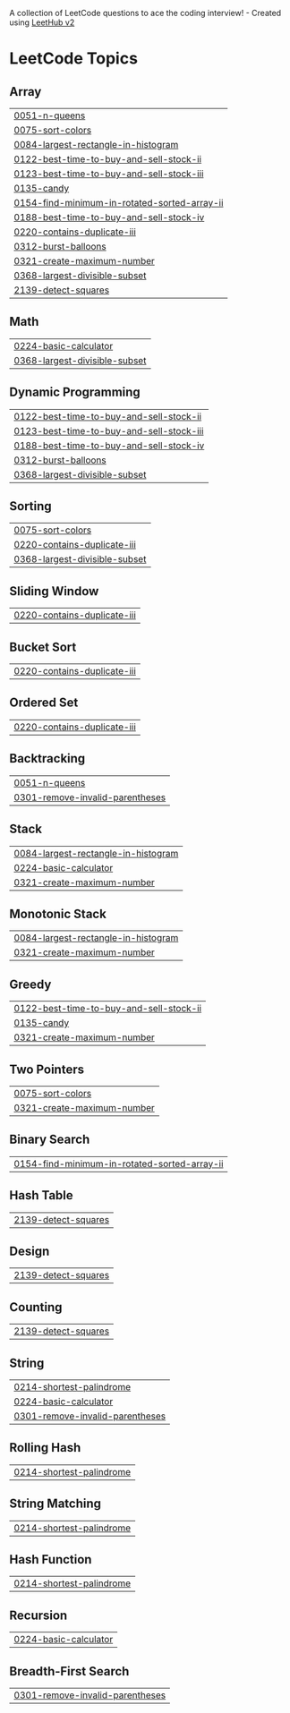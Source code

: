 A collection of LeetCode questions to ace the coding interview! - Created using [LeetHub v2](https://github.com/arunbhardwaj/LeetHub-2.0)
<!---LeetCode Topics Start-->
# LeetCode Topics
## Array
|  |
| ------- |
| [0051-n-queens](https://github.com/vishalkk22csr241/Leetcode-problems/tree/master/0051-n-queens) |
| [0075-sort-colors](https://github.com/vishalkk22csr241/Leetcode-problems/tree/master/0075-sort-colors) |
| [0084-largest-rectangle-in-histogram](https://github.com/vishalkk22csr241/Leetcode-problems/tree/master/0084-largest-rectangle-in-histogram) |
| [0122-best-time-to-buy-and-sell-stock-ii](https://github.com/vishalkk22csr241/Leetcode-problems/tree/master/0122-best-time-to-buy-and-sell-stock-ii) |
| [0123-best-time-to-buy-and-sell-stock-iii](https://github.com/vishalkk22csr241/Leetcode-problems/tree/master/0123-best-time-to-buy-and-sell-stock-iii) |
| [0135-candy](https://github.com/vishalkk22csr241/Leetcode-problems/tree/master/0135-candy) |
| [0154-find-minimum-in-rotated-sorted-array-ii](https://github.com/vishalkk22csr241/Leetcode-problems/tree/master/0154-find-minimum-in-rotated-sorted-array-ii) |
| [0188-best-time-to-buy-and-sell-stock-iv](https://github.com/vishalkk22csr241/Leetcode-problems/tree/master/0188-best-time-to-buy-and-sell-stock-iv) |
| [0220-contains-duplicate-iii](https://github.com/vishalkk22csr241/Leetcode-problems/tree/master/0220-contains-duplicate-iii) |
| [0312-burst-balloons](https://github.com/vishalkk22csr241/Leetcode-problems/tree/master/0312-burst-balloons) |
| [0321-create-maximum-number](https://github.com/vishalkk22csr241/Leetcode-problems/tree/master/0321-create-maximum-number) |
| [0368-largest-divisible-subset](https://github.com/vishalkk22csr241/Leetcode-problems/tree/master/0368-largest-divisible-subset) |
| [2139-detect-squares](https://github.com/vishalkk22csr241/Leetcode-problems/tree/master/2139-detect-squares) |
## Math
|  |
| ------- |
| [0224-basic-calculator](https://github.com/vishalkk22csr241/Leetcode-problems/tree/master/0224-basic-calculator) |
| [0368-largest-divisible-subset](https://github.com/vishalkk22csr241/Leetcode-problems/tree/master/0368-largest-divisible-subset) |
## Dynamic Programming
|  |
| ------- |
| [0122-best-time-to-buy-and-sell-stock-ii](https://github.com/vishalkk22csr241/Leetcode-problems/tree/master/0122-best-time-to-buy-and-sell-stock-ii) |
| [0123-best-time-to-buy-and-sell-stock-iii](https://github.com/vishalkk22csr241/Leetcode-problems/tree/master/0123-best-time-to-buy-and-sell-stock-iii) |
| [0188-best-time-to-buy-and-sell-stock-iv](https://github.com/vishalkk22csr241/Leetcode-problems/tree/master/0188-best-time-to-buy-and-sell-stock-iv) |
| [0312-burst-balloons](https://github.com/vishalkk22csr241/Leetcode-problems/tree/master/0312-burst-balloons) |
| [0368-largest-divisible-subset](https://github.com/vishalkk22csr241/Leetcode-problems/tree/master/0368-largest-divisible-subset) |
## Sorting
|  |
| ------- |
| [0075-sort-colors](https://github.com/vishalkk22csr241/Leetcode-problems/tree/master/0075-sort-colors) |
| [0220-contains-duplicate-iii](https://github.com/vishalkk22csr241/Leetcode-problems/tree/master/0220-contains-duplicate-iii) |
| [0368-largest-divisible-subset](https://github.com/vishalkk22csr241/Leetcode-problems/tree/master/0368-largest-divisible-subset) |
## Sliding Window
|  |
| ------- |
| [0220-contains-duplicate-iii](https://github.com/vishalkk22csr241/Leetcode-problems/tree/master/0220-contains-duplicate-iii) |
## Bucket Sort
|  |
| ------- |
| [0220-contains-duplicate-iii](https://github.com/vishalkk22csr241/Leetcode-problems/tree/master/0220-contains-duplicate-iii) |
## Ordered Set
|  |
| ------- |
| [0220-contains-duplicate-iii](https://github.com/vishalkk22csr241/Leetcode-problems/tree/master/0220-contains-duplicate-iii) |
## Backtracking
|  |
| ------- |
| [0051-n-queens](https://github.com/vishalkk22csr241/Leetcode-problems/tree/master/0051-n-queens) |
| [0301-remove-invalid-parentheses](https://github.com/vishalkk22csr241/Leetcode-problems/tree/master/0301-remove-invalid-parentheses) |
## Stack
|  |
| ------- |
| [0084-largest-rectangle-in-histogram](https://github.com/vishalkk22csr241/Leetcode-problems/tree/master/0084-largest-rectangle-in-histogram) |
| [0224-basic-calculator](https://github.com/vishalkk22csr241/Leetcode-problems/tree/master/0224-basic-calculator) |
| [0321-create-maximum-number](https://github.com/vishalkk22csr241/Leetcode-problems/tree/master/0321-create-maximum-number) |
## Monotonic Stack
|  |
| ------- |
| [0084-largest-rectangle-in-histogram](https://github.com/vishalkk22csr241/Leetcode-problems/tree/master/0084-largest-rectangle-in-histogram) |
| [0321-create-maximum-number](https://github.com/vishalkk22csr241/Leetcode-problems/tree/master/0321-create-maximum-number) |
## Greedy
|  |
| ------- |
| [0122-best-time-to-buy-and-sell-stock-ii](https://github.com/vishalkk22csr241/Leetcode-problems/tree/master/0122-best-time-to-buy-and-sell-stock-ii) |
| [0135-candy](https://github.com/vishalkk22csr241/Leetcode-problems/tree/master/0135-candy) |
| [0321-create-maximum-number](https://github.com/vishalkk22csr241/Leetcode-problems/tree/master/0321-create-maximum-number) |
## Two Pointers
|  |
| ------- |
| [0075-sort-colors](https://github.com/vishalkk22csr241/Leetcode-problems/tree/master/0075-sort-colors) |
| [0321-create-maximum-number](https://github.com/vishalkk22csr241/Leetcode-problems/tree/master/0321-create-maximum-number) |
## Binary Search
|  |
| ------- |
| [0154-find-minimum-in-rotated-sorted-array-ii](https://github.com/vishalkk22csr241/Leetcode-problems/tree/master/0154-find-minimum-in-rotated-sorted-array-ii) |
## Hash Table
|  |
| ------- |
| [2139-detect-squares](https://github.com/vishalkk22csr241/Leetcode-problems/tree/master/2139-detect-squares) |
## Design
|  |
| ------- |
| [2139-detect-squares](https://github.com/vishalkk22csr241/Leetcode-problems/tree/master/2139-detect-squares) |
## Counting
|  |
| ------- |
| [2139-detect-squares](https://github.com/vishalkk22csr241/Leetcode-problems/tree/master/2139-detect-squares) |
## String
|  |
| ------- |
| [0214-shortest-palindrome](https://github.com/vishalkk22csr241/Leetcode-problems/tree/master/0214-shortest-palindrome) |
| [0224-basic-calculator](https://github.com/vishalkk22csr241/Leetcode-problems/tree/master/0224-basic-calculator) |
| [0301-remove-invalid-parentheses](https://github.com/vishalkk22csr241/Leetcode-problems/tree/master/0301-remove-invalid-parentheses) |
## Rolling Hash
|  |
| ------- |
| [0214-shortest-palindrome](https://github.com/vishalkk22csr241/Leetcode-problems/tree/master/0214-shortest-palindrome) |
## String Matching
|  |
| ------- |
| [0214-shortest-palindrome](https://github.com/vishalkk22csr241/Leetcode-problems/tree/master/0214-shortest-palindrome) |
## Hash Function
|  |
| ------- |
| [0214-shortest-palindrome](https://github.com/vishalkk22csr241/Leetcode-problems/tree/master/0214-shortest-palindrome) |
## Recursion
|  |
| ------- |
| [0224-basic-calculator](https://github.com/vishalkk22csr241/Leetcode-problems/tree/master/0224-basic-calculator) |
## Breadth-First Search
|  |
| ------- |
| [0301-remove-invalid-parentheses](https://github.com/vishalkk22csr241/Leetcode-problems/tree/master/0301-remove-invalid-parentheses) |
<!---LeetCode Topics End-->